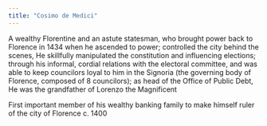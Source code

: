 ```yaml
---
title: "Cosimo de Medici"
---
```

A wealthy Florentine and an astute statesman, who brought power back to Florence in 1434 when he ascended to power; controlled the city behind the scenes, He skillfully manipulated the constitution and influencing elections; through his informal, cordial relations with the electoral committee, and was able to keep councilors loyal to him in the Signoria (the governing body of Florence, composed of 8 councilors); as head of the Office of Public Debt, He was the grandfather of Lorenzo the Magnificent

First important member of his wealthy banking family to make himself ruler of the city of Florence c. 1400

